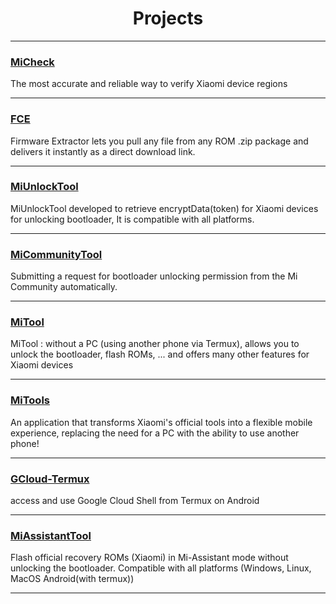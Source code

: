 <div align="center">
  <h1>Projects</h1>
</div>

---
### [MiCheck](https://github.com/offici5l/MiCheck)
The most accurate and reliable way to verify Xiaomi device regions

---

### [FCE](https://github.com/offici5l/FCE)
Firmware Extractor lets you pull any file from any ROM .zip package and delivers it instantly as a direct download link.

---

### [MiUnlockTool](https://github.com/offici5l/MiUnlockTool)
MiUnlockTool developed to retrieve encryptData(token) for Xiaomi devices for unlocking bootloader, It is compatible with all platforms.

---

### [MiCommunityTool](https://github.com/offici5l/MiCommunityTool)
Submitting a request for bootloader unlocking permission from the Mi Community automatically.

---

### [MiTool](https://github.com/offici5l/MiTool)
MiTool : without a PC (using another phone via Termux), allows you to unlock the bootloader, flash ROMs, ... and offers many other features for Xiaomi devices

---

### [MiTools](https://github.com/offici5l/MiTools)
An application that transforms Xiaomi's official tools into a flexible mobile experience, replacing the need for a PC with the ability to use another phone!

---

### [GCloud-Termux](https://github.com/offici5l/GCloud-Termux)
access and use Google Cloud Shell from Termux on Android

---

### [MiAssistantTool](https://github.com/offici5l/MiAssistantTool)
Flash official recovery ROMs (Xiaomi) in Mi-Assistant mode without unlocking the bootloader. Compatible with all platforms (Windows, Linux, MacOS Android(with termux))

---


